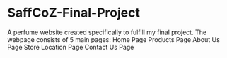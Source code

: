 # SaffCoZ-Final-Project
A perfume website created specifically to fulfill my final project.  The webpage consists of 5 main pages:  Home Page Products Page About Us Page Store Location Page Contact Us Page

